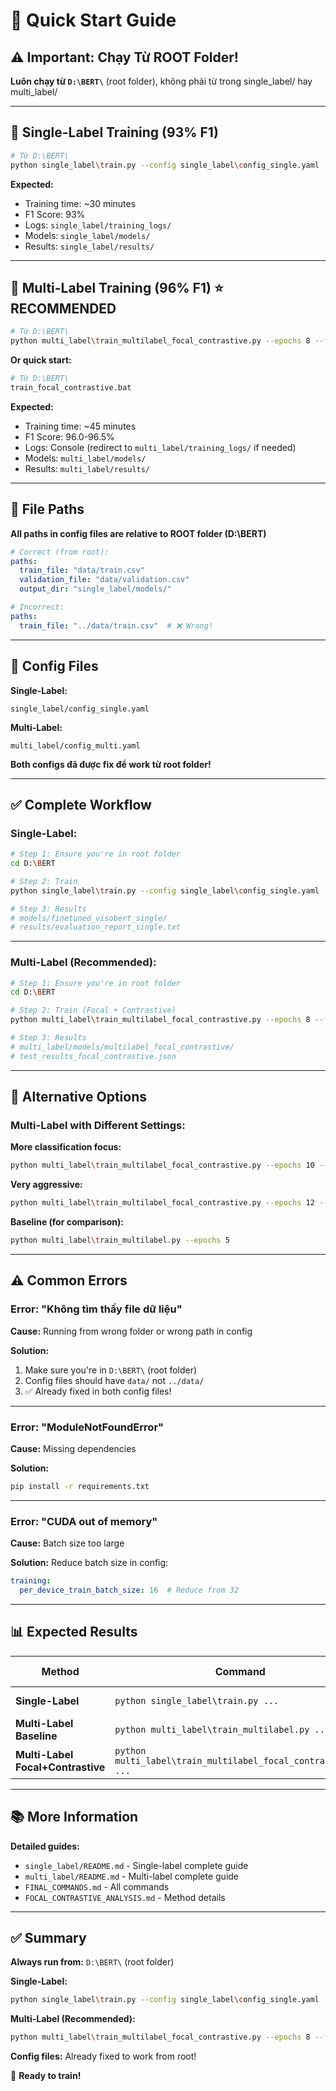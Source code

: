# 🚀 Quick Start Guide

## ⚠️ Important: Chạy Từ ROOT Folder!

**Luôn chạy từ `D:\BERT\`** (root folder), không phải từ trong single_label/ hay multi_label/

---

## 🎯 Single-Label Training (93% F1)

```bash
# Từ D:\BERT\
python single_label\train.py --config single_label\config_single.yaml
```

**Expected:**
- Training time: ~30 minutes
- F1 Score: 93%
- Logs: `single_label/training_logs/`
- Models: `single_label/models/`
- Results: `single_label/results/`

---

## 🎯 Multi-Label Training (96% F1) ⭐ RECOMMENDED

```bash
# Từ D:\BERT\
python multi_label\train_multilabel_focal_contrastive.py --epochs 8 --focal-weight 0.7 --contrastive-weight 0.3 --temperature 0.1
```

**Or quick start:**
```bash
# Từ D:\BERT\
train_focal_contrastive.bat
```

**Expected:**
- Training time: ~45 minutes
- F1 Score: 96.0-96.5%
- Logs: Console (redirect to `multi_label/training_logs/` if needed)
- Models: `multi_label/models/`
- Results: `multi_label/results/`

---

## 📁 File Paths

**All paths in config files are relative to ROOT folder (D:\BERT\)**

```yaml
# Correct (from root):
paths:
  train_file: "data/train.csv"
  validation_file: "data/validation.csv"
  output_dir: "single_label/models/"

# Incorrect:
paths:
  train_file: "../data/train.csv"  # ❌ Wrong!
```

---

## 🔧 Config Files

**Single-Label:**
```
single_label/config_single.yaml
```

**Multi-Label:**
```
multi_label/config_multi.yaml
```

**Both configs đã được fix để work từ root folder!**

---

## ✅ Complete Workflow

### **Single-Label:**
```bash
# Step 1: Ensure you're in root folder
cd D:\BERT

# Step 2: Train
python single_label\train.py --config single_label\config_single.yaml

# Step 3: Results
# models/finetuned_visobert_single/
# results/evaluation_report_single.txt
```

---

### **Multi-Label (Recommended):**
```bash
# Step 1: Ensure you're in root folder
cd D:\BERT

# Step 2: Train (Focal + Contrastive)
python multi_label\train_multilabel_focal_contrastive.py --epochs 8 --focal-weight 0.7 --contrastive-weight 0.3

# Step 3: Results
# multi_label/models/multilabel_focal_contrastive/
# test_results_focal_contrastive.json
```

---

## 🎯 Alternative Options

### **Multi-Label with Different Settings:**

**More classification focus:**
```bash
python multi_label\train_multilabel_focal_contrastive.py --epochs 10 --focal-weight 0.8 --contrastive-weight 0.2
```

**Very aggressive:**
```bash
python multi_label\train_multilabel_focal_contrastive.py --epochs 12 --focal-weight 0.9 --contrastive-weight 0.1
```

**Baseline (for comparison):**
```bash
python multi_label\train_multilabel.py --epochs 5
```

---

## ⚠️ Common Errors

### **Error: "Không tìm thấy file dữ liệu"**

**Cause:** Running from wrong folder or wrong path in config

**Solution:**
1. Make sure you're in `D:\BERT\` (root folder)
2. Config files should have `data/` not `../data/`
3. ✅ Already fixed in both config files!

---

### **Error: "ModuleNotFoundError"**

**Cause:** Missing dependencies

**Solution:**
```bash
pip install -r requirements.txt
```

---

### **Error: "CUDA out of memory"**

**Cause:** Batch size too large

**Solution:** Reduce batch size in config:
```yaml
training:
  per_device_train_batch_size: 16  # Reduce from 32
```

---

## 📊 Expected Results

| Method | Command | F1 Score | Time |
|--------|---------|----------|------|
| **Single-Label** | `python single_label\train.py ...` | 90-92% | ~30 min |
| **Multi-Label Baseline** | `python multi_label\train_multilabel.py ...` | 95.49% | ~35 min |
| **Multi-Label Focal+Contrastive** | `python multi_label\train_multilabel_focal_contrastive.py ...` | **96.0-96.5%** | **~45 min** |

---

## 📚 More Information

**Detailed guides:**
- `single_label/README.md` - Single-label complete guide
- `multi_label/README.md` - Multi-label complete guide
- `FINAL_COMMANDS.md` - All commands
- `FOCAL_CONTRASTIVE_ANALYSIS.md` - Method details

---

## ✅ Summary

**Always run from:** `D:\BERT\` (root folder)

**Single-Label:**
```bash
python single_label\train.py --config single_label\config_single.yaml
```

**Multi-Label (Recommended):**
```bash
python multi_label\train_multilabel_focal_contrastive.py --epochs 8 --focal-weight 0.7 --contrastive-weight 0.3
```

**Config files:** Already fixed to work from root!

🎯 **Ready to train!**
